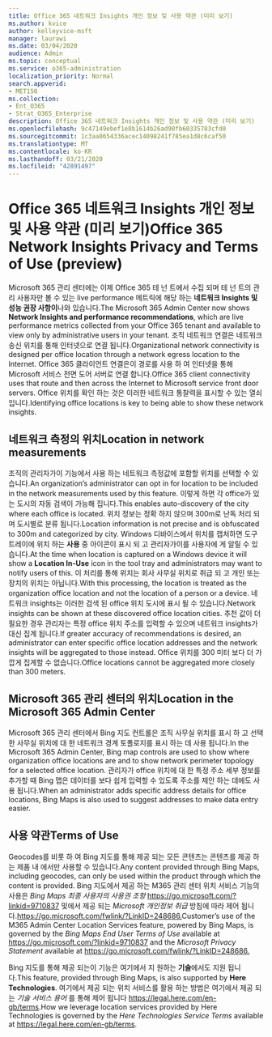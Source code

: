 ```yaml
---
title: Office 365 네트워크 Insights 개인 정보 및 사용 약관 (미리 보기)
ms.author: kvice
author: kelleyvice-msft
manager: laurawi
ms.date: 03/04/2020
audience: Admin
ms.topic: conceptual
ms.service: o365-administration
localization_priority: Normal
search.appverid:
- MET150
ms.collection:
- Ent_O365
- Strat_O365_Enterprise
description: Office 365 네트워크 Insights 개인 정보 및 사용 약관 (미리 보기)
ms.openlocfilehash: 9c47149ebef1e8b1614b26ad90fb60335783cfd0
ms.sourcegitcommit: 1c3aa0654336acec14098241f785ea1d8c6caf50
ms.translationtype: MT
ms.contentlocale: ko-KR
ms.lasthandoff: 03/21/2020
ms.locfileid: "42891497"
---
```

# <a name="office-365-network-insights-privacy-and-terms-of-use-preview"></a><span data-ttu-id="a99f1-103">Office 365 네트워크 Insights 개인 정보 및 사용 약관 (미리 보기)</span><span class="sxs-lookup"><span data-stu-id="a99f1-103">Office 365 Network Insights Privacy and Terms of Use (preview)</span></span>

<span data-ttu-id="a99f1-104">Microsoft 365 관리 센터에는 이제 Office 365 테 넌 트에서 수집 되며 테 넌 트의 관리 사용자만 볼 수 있는 live performance 메트릭에 해당 하는 **네트워크 Insights 및 성능 권장 사항이**나와 있습니다.</span><span class="sxs-lookup"><span data-stu-id="a99f1-104">The Microsoft 365 Admin Center now shows **Network Insights and performance recommendations**, which are live performance metrics collected from your Office 365 tenant and available to view only by administrative users in your tenant.</span></span> <span data-ttu-id="a99f1-105">조직 네트워크 연결은 네트워크 송신 위치를 통해 인터넷으로 연결 됩니다.</span><span class="sxs-lookup"><span data-stu-id="a99f1-105">Organizational network connectivity is designed per office location through a network egress location to the Internet.</span></span> <span data-ttu-id="a99f1-106">Office 365 클라이언트 연결은이 경로를 사용 하 여 인터넷을 통해 Microsoft 서비스 전면 도어 서버로 연결 합니다.</span><span class="sxs-lookup"><span data-stu-id="a99f1-106">Office 365 client connectivity uses that route and then across the Internet to Microsoft service front door servers.</span></span> <span data-ttu-id="a99f1-107">Office 위치를 확인 하는 것은 이러한 네트워크 통찰력을 표시할 수 있는 열쇠입니다.</span><span class="sxs-lookup"><span data-stu-id="a99f1-107">Identifying office locations is key to being able to show these network insights.</span></span>

## <a name="location-in-network-measurements"></a><span data-ttu-id="a99f1-108">네트워크 측정의 위치</span><span class="sxs-lookup"><span data-stu-id="a99f1-108">Location in network measurements</span></span>

<span data-ttu-id="a99f1-109">조직의 관리자가이 기능에서 사용 하는 네트워크 측정값에 포함할 위치를 선택할 수 있습니다.</span><span class="sxs-lookup"><span data-stu-id="a99f1-109">An organization’s administrator can opt in for location to be included in the network measurements used by this feature.</span></span> <span data-ttu-id="a99f1-110">이렇게 하면 각 office가 있는 도시의 자동 검색이 가능해 집니다.</span><span class="sxs-lookup"><span data-stu-id="a99f1-110">This enables auto-discovery of the city where each office is located.</span></span> <span data-ttu-id="a99f1-111">위치 정보는 정확 하지 않으며 300m로 난독 처리 되며 도시별로 분류 됩니다.</span><span class="sxs-lookup"><span data-stu-id="a99f1-111">Location information is not precise and is obfuscated to 300m and categorized by city.</span></span> <span data-ttu-id="a99f1-112">Windows 디바이스에서 위치를 캡처하면 도구 트레이에 위치 하는 **사용** 중 아이콘이 표시 되 고 관리자가이를 사용자에 게 알릴 수 있습니다.</span><span class="sxs-lookup"><span data-stu-id="a99f1-112">At the time when location is captured on a Windows device it will show a **Location In-Use** icon in the tool tray and administrators may want to notify users of this.</span></span> <span data-ttu-id="a99f1-113">이 처리를 통해 위치는 회사 사무실 위치로 취급 되 고 개인 또는 장치의 위치는 아닙니다.</span><span class="sxs-lookup"><span data-stu-id="a99f1-113">With this processing, the location is treated as the organization office location and not the location of a person or a device.</span></span> <span data-ttu-id="a99f1-114">네트워크 insights는 이러한 검색 된 office 위치 도시에 표시 될 수 있습니다.</span><span class="sxs-lookup"><span data-stu-id="a99f1-114">Network insights can be shown at these discovered office location cities.</span></span> <span data-ttu-id="a99f1-115">추천 값이 더 필요한 경우 관리자는 특정 office 위치 주소를 입력할 수 있으며 네트워크 insights가 대신 집계 됩니다.</span><span class="sxs-lookup"><span data-stu-id="a99f1-115">If greater accuracy of recommendations is desired, an administrator can enter specific office location addresses and the network insights will be aggregated to those instead.</span></span> <span data-ttu-id="a99f1-116">Office 위치를 300 미터 보다 더 가깝게 집계할 수 없습니다.</span><span class="sxs-lookup"><span data-stu-id="a99f1-116">Office locations cannot be aggregated more closely than 300 meters.</span></span>

## <a name="location-in-the-microsoft-365-admin-center"></a><span data-ttu-id="a99f1-117">Microsoft 365 관리 센터의 위치</span><span class="sxs-lookup"><span data-stu-id="a99f1-117">Location in the Microsoft 365 Admin Center</span></span>

<span data-ttu-id="a99f1-118">Microsoft 365 관리 센터에서 Bing 지도 컨트롤은 조직 사무실 위치를 표시 하 고 선택한 사무실 위치에 대 한 네트워크 경계 토폴로지를 표시 하는 데 사용 됩니다.</span><span class="sxs-lookup"><span data-stu-id="a99f1-118">In the Microsoft 365 Admin Center, Bing map controls are used to show where organization office locations are and to show network perimeter topology for a selected office location.</span></span> <span data-ttu-id="a99f1-119">관리자가 office 위치에 대 한 특정 주소 세부 정보를 추가할 때 Bing 맵은 데이터를 보다 쉽게 입력할 수 있도록 주소를 제안 하는 데에도 사용 됩니다.</span><span class="sxs-lookup"><span data-stu-id="a99f1-119">When an administrator adds specific address details for office locations, Bing Maps is also used to suggest addresses to make data entry easier.</span></span>

## <a name="terms-of-use"></a><span data-ttu-id="a99f1-120">사용 약관</span><span class="sxs-lookup"><span data-stu-id="a99f1-120">Terms of Use</span></span>

<span data-ttu-id="a99f1-121">Geocodes를 비롯 하 여 Bing 지도를 통해 제공 되는 모든 콘텐츠는 콘텐츠를 제공 하는 제품 내 에서만 사용할 수 있습니다.</span><span class="sxs-lookup"><span data-stu-id="a99f1-121">Any content provided through Bing Maps, including geocodes, can only be used within the product through which the content is provided.</span></span> <span data-ttu-id="a99f1-122">Bing 지도에서 제공 하는 M365 관리 센터 위치 서비스 기능의 사용은 _Bing Maps 최종 사용자의 사용권 조항_ <https://go.microsoft.com/?linkid=9710837> 및에서 제공 되는 _Microsoft 개인정보 취급_ 방침에 따라 제어 됩니다.<https://go.microsoft.com/fwlink/?LinkID=248686.></span><span class="sxs-lookup"><span data-stu-id="a99f1-122">Customer’s use of the M365 Admin Center Location Services feature, powered by Bing Maps, is governed by the _Bing Maps End User Terms of Use_ available at <https://go.microsoft.com/?linkid=9710837> and the _Microsoft Privacy Statement_ available at <https://go.microsoft.com/fwlink/?LinkID=248686.></span></span>

<span data-ttu-id="a99f1-123">Bing 지도를 통해 제공 되는이 기능은 여기에서 지 원하는 **기술**에서도 지원 됩니다.</span><span class="sxs-lookup"><span data-stu-id="a99f1-123">This feature, provided through Bing Maps, is also supported by **Here Technologies**.</span></span> <span data-ttu-id="a99f1-124">여기에서 제공 되는 위치 서비스를 활용 하는 방법은 여기에서 제공 되는 _기술 서비스 용어_ 를 통해 제어 됩니다 <https://legal.here.com/en-gb/terms>.</span><span class="sxs-lookup"><span data-stu-id="a99f1-124">How we leverage location services provided by Here Technologies is governed by the _Here Technologies Service Terms_ available at <https://legal.here.com/en-gb/terms>.</span></span>

